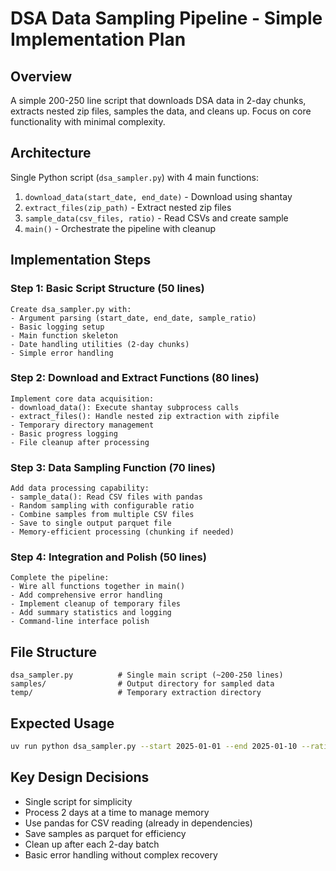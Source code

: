 # DSA Data Sampling Pipeline - Simple Implementation Plan

## Overview
A simple 200-250 line script that downloads DSA data in 2-day chunks, extracts nested zip files, samples the data, and cleans up. Focus on core functionality with minimal complexity.

## Architecture
Single Python script (`dsa_sampler.py`) with 4 main functions:
1. `download_data(start_date, end_date)` - Download using shantay
2. `extract_files(zip_path)` - Extract nested zip files  
3. `sample_data(csv_files, ratio)` - Read CSVs and create sample
4. `main()` - Orchestrate the pipeline with cleanup

## Implementation Steps

### Step 1: Basic Script Structure (50 lines)
```
Create dsa_sampler.py with:
- Argument parsing (start_date, end_date, sample_ratio)
- Basic logging setup
- Main function skeleton
- Date handling utilities (2-day chunks)
- Simple error handling
```

### Step 2: Download and Extract Functions (80 lines)
```
Implement core data acquisition:
- download_data(): Execute shantay subprocess calls
- extract_files(): Handle nested zip extraction with zipfile
- Temporary directory management
- Basic progress logging
- File cleanup after processing
```

### Step 3: Data Sampling Function (70 lines)
```
Add data processing capability:
- sample_data(): Read CSV files with pandas
- Random sampling with configurable ratio
- Combine samples from multiple CSV files
- Save to single output parquet file
- Memory-efficient processing (chunking if needed)
```

### Step 4: Integration and Polish (50 lines)
```
Complete the pipeline:
- Wire all functions together in main()
- Add comprehensive error handling
- Implement cleanup of temporary files
- Add summary statistics and logging
- Command-line interface polish
```

## File Structure
```
dsa_sampler.py          # Single main script (~200-250 lines)
samples/                # Output directory for sampled data
temp/                   # Temporary extraction directory
```

## Expected Usage
```bash
uv run python dsa_sampler.py --start 2025-01-01 --end 2025-01-10 --ratio 0.1
```

## Key Design Decisions
- Single script for simplicity
- Process 2 days at a time to manage memory
- Use pandas for CSV reading (already in dependencies)
- Save samples as parquet for efficiency
- Clean up after each 2-day batch
- Basic error handling without complex recovery